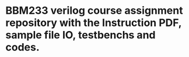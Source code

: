 # BBM233 verilog course assignment repository with the Instruction PDF, sample file IO, testbenchs and codes.
